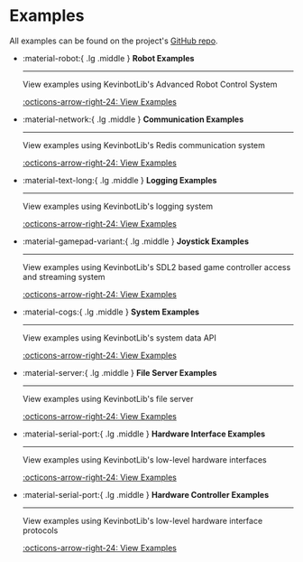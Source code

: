 # Examples

All examples can be found on the project's [GitHub repo](https://github.com/meowmeowahr/kevinbotlib/tree/main/examples).

<div class="grid cards" markdown>

- :material-robot:{ .lg .middle } __Robot Examples__

    ---

    View examples using KevinbotLib's Advanced Robot Control System

    [:octicons-arrow-right-24: View Examples](robot.md)

- :material-network:{ .lg .middle } __Communication Examples__

    ---

    View examples using KevinbotLib's Redis communication system

    [:octicons-arrow-right-24: View Examples](comm.md)

- :material-text-long:{ .lg .middle } __Logging Examples__

    ---

    View examples using KevinbotLib's logging system

    [:octicons-arrow-right-24: View Examples](logger.md)

- :material-gamepad-variant:{ .lg .middle } __Joystick Examples__

    ---

    View examples using KevinbotLib's SDL2 based game controller access and streaming system

    [:octicons-arrow-right-24: View Examples](joystick.md)

- :material-cogs:{ .lg .middle } __System Examples__

    ---

    View examples using KevinbotLib's system data API

    [:octicons-arrow-right-24: View Examples](system.md)

- :material-server:{ .lg .middle } __File Server Examples__

    ---

    View examples using KevinbotLib's file server

    [:octicons-arrow-right-24: View Examples](fileserver.md)

- :material-serial-port:{ .lg .middle } __Hardware Interface Examples__

    ---

    View examples using KevinbotLib's low-level hardware interfaces

    [:octicons-arrow-right-24: View Examples](hardwareinterface.md)

- :material-serial-port:{ .lg .middle } __Hardware Controller Examples__

    ---

    View examples using KevinbotLib's low-level hardware interface protocols

    [:octicons-arrow-right-24: View Examples](hardwarecontroller.md)

</div>
